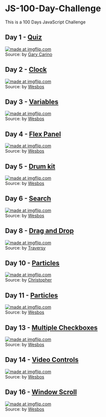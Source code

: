 # JS-100-Day-Challenge

This is a 100 Days JavaScript Challenge

## Day 1 - [Quiz](https://github.com/wenyizag/JS-100-Day-Challenge/tree/master/JS%20-%20Day%201)
<a href="https://imgflip.com/gif/2bk94t"><img src="https://i.imgflip.com/2bk94t.gif" title="made at imgflip.com"/></a>
<br>Source: by [Gary Carino](https://codepen.io/gcarino/pen/LDgtn)

## Day 2 - [Clock](https://github.com/wenyizag/JS-100-Day-Challenge/tree/master/JS-Day2-Particals)
<a href="https://imgflip.com/gif/2bmkhy"><img src="https://i.imgflip.com/2bmkhy.gif" title="made at imgflip.com"/></a>
<br>Source: by [Wesbos](https://github.com/wesbos/JavaScript30/tree/master/03%20-%20CSS%20Variables)

## Day 3 - [Variables](https://github.com/wenyizag/JS-100-Day-Challenge/tree/master/JS-Day3-Variables)
<a href="https://imgflip.com/gif/2bqnqq"><img src="https://i.imgflip.com/2bqnqq.gif" title="made at imgflip.com"/></a>
<br>Source: by [Wesbos](https://github.com/wesbos/JavaScript30/tree/master/03%20-%20CSS%20Variables)

## Day 4 - [Flex Panel](https://github.com/wenyizag/JS-100-Day-Challenge/tree/master/JS-Day4-Flex%20Panel)
<a href="https://imgflip.com/gif/2brh8z"><img src="https://i.imgflip.com/2brh8z.gif" title="made at imgflip.com"/></a>
<br>Source: by [Wesbos](https://github.com/wesbos/JavaScript30/tree/master/05%20-%20Flex%20Panel%20Gallery)

## Day 5 - [Drum kit](https://github.com/wenyizag/JS-100-Day-Challenge/tree/master/JS-Day5-Drum%20Kit)
<a href="https://imgflip.com/gif/2by49b"><img src="https://i.imgflip.com/2by49b.gif" title="made at imgflip.com"/></a>
<br>Source: by [Wesbos](https://github.com/wesbos/JavaScript30/tree/master/01%20-%20JavaScript%20Drum%20Kit)

## Day 6 - [Search](https://github.com/wenyizag/JS-100-Day-Challenge/tree/master/JS-Day6-Search)
<a href="https://imgflip.com/gif/2bzfis"><img src="https://i.imgflip.com/2bzfis.gif" title="made at imgflip.com"/></a>
<br>Source: by [Wesbos](https://github.com/wesbos/JavaScript30/tree/master/06%20-%20Type%20Ahead)

## Day 8 - [Drag and Drop](https://github.com/wenyizag/JS-100-Day-Challenge/tree/master/JS-Day8-Drag%20and%20Drop)
<a href="https://imgflip.com/gif/2c17ei"><img src="https://i.imgflip.com/2c17ei.gif" title="made at imgflip.com"/></a>
<br>Source: by [Traversy](https://codepen.io/bradtraversy/pen/odmVgN)

## Day 10 - [Particles](https://github.com/wenyizag/JS-100-Day-Challenge/tree/master/JS-Day10-Particles)
<a href="https://imgflip.com/gif/2c6lm9"><img src="https://i.imgflip.com/2c6lm9.gif" title="made at imgflip.com"/></a>
<br>Source: by [Christopher](https://codepen.io/chriscourses/pen/MyaGvr)

## Day 11 - [Particles](https://github.com/wenyizag/JS-100-Day-Challenge/tree/master/JS-Day11-Canvas)
<a href="https://imgflip.com/gif/2c6vx9"><img src="https://i.imgflip.com/2c6vx9.gif" title="made at imgflip.com"/></a>
<br>Source: by [Wesbos](https://github.com/wesbos/JavaScript30/tree/master/08%20-%20Fun%20with%20HTML5%20Canvas)

## Day 13 - [Multiple Checkboxes](https://github.com/wenyizag/JS-100-Day-Challenge/tree/master/JS-Day13-Multiple%20Checkboxes)
<a href="https://imgflip.com/gif/2c8m83"><img src="https://i.imgflip.com/2c8m83.gif" title="made at imgflip.com"/></a>
<br>Source: by [Wesbos](https://github.com/wesbos/JavaScript30/tree/master/10%20-%20Hold%20Shift%20and%20Check%20Checkboxes)

## Day 14 - [Video Controls](https://github.com/wenyizag/JS-100-Day-Challenge/tree/master/JS-Day14-Video%20Controls)
<a href="https://imgflip.com/gif/2c99vs"><img src="https://i.imgflip.com/2c99vs.gif" title="made at imgflip.com"/></a>
<br>Source: by [Wesbos](https://github.com/wesbos/JavaScript30/tree/master/11%20-%20Custom%20Video%20Player)

## Day 16 - [Window Scroll](https://github.com/wenyizag/JS-100-Day-Challenge/tree/master/JS-Day16-Scroll)
<a href="https://imgflip.com/gif/2cb2pw"><img src="https://i.imgflip.com/2cb2pw.gif" title="made at imgflip.com"/></a>
<br>Source: by [Wesbos](https://github.com/wesbos/JavaScript30/tree/master/13%20-%20Slide%20in%20on%20Scroll)


